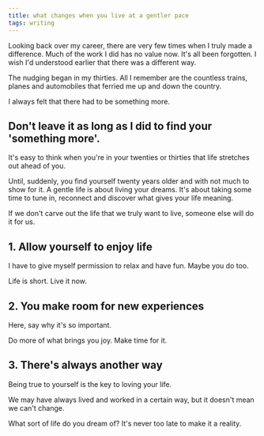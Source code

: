 ```yaml
---
title: what changes when you live at a gentler pace
tags: writing
---
```


Looking back over my career, there are very few times when I truly made a difference. Much of the work I did has no value now. It's all been forgotten. I wish I'd understood earlier that there was a different way.

The nudging began in my thirties. All I remember are the countless trains, planes and automobiles that ferried me up and down the country.

I always felt that there had to be something more.

## Don't leave it as long as I did to find your 'something more'.

It's easy to think when you're in your twenties or thirties that life stretches out ahead of you.

Until, suddenly, you find yourself twenty years older and with not much to show for it. A gentle life is about living your dreams. It's about taking some time to tune in, reconnect and discover what gives your life meaning.

If we don't carve out the life that we truly want to live, someone else will do it for us.

## 1. Allow yourself to enjoy life

I have to give myself permission to relax and have fun. Maybe you do too.

Life is short. Live it now.

## 2. You make room for new experiences

Here, say why it's so important.

Do more of what brings you joy. Make time for it.

## 3. There's always another way

Being true to yourself is the key to loving your life.

We may have always lived and worked in a certain way, but it doesn't mean we can't change.

What sort of life do you dream of? It's never too late to make it a reality.